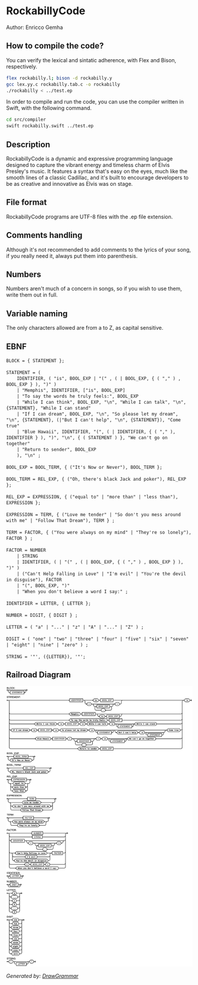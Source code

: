 # RockabillyCode

Author: Enricco Gemha

## How to compile the code?

You can verify the lexical and sintatic adherence, with Flex and Bison, respectively.

```bash
flex rockabilly.l; bison -d rockabilly.y
gcc lex.yy.c rockabilly.tab.c -o rockabilly
./rockabilly < ../test.ep
```

In order to compile and run the code, you can use the compiler written in Swift, with the following command.

```bash
cd src/compiler
swift rockabilly.swift ../test.ep
```

## Description

RockabillyCode is a dynamic and expressive programming language designed to capture the vibrant energy and timeless charm of Elvis Presley's music. It features a syntax that's easy on the eyes, much like the smooth lines of a classic Cadillac, and it's built to encourage developers to be as creative and innovative as Elvis was on stage.

## File format

RockabillyCode programs are UTF-8 files with the .ep file extension.

## Comments handling

Although it's not recommended to add comments to the lyrics of your song, if you really need it, always put them into parenthesis.

## Numbers

Numbers aren't much of a concern in songs, so if you wish to use them, write them out in full.

## Variable naming

The only characters allowed are from a to Z, as capital sensitive.

## EBNF

```EBNF
BLOCK = { STATEMENT };

STATEMENT = ( 
    IDENTIFIER, ( "is", BOOL_EXP | "(" , ( | BOOL_EXP, { ( "," ) , BOOL_EXP } ), ")" )
    | "Memphis", IDENTIFIER, ["is", BOOL_EXP] 
    | "To say the words he truly feels:", BOOL_EXP 
    | "While I can think", BOOL_EXP, "\n", "While I can talk", "\n", {STATEMENT}, "While I can stand" 
    | "If I can dream", BOOL_EXP, "\n", "So please let my dream", "\n", {STATEMENT}, (|"But I can't help", "\n", {STATEMENT}), "Come true" 
    | "Blue Hawaii", IDENTIFIER, "(", ( | IDENTIFIER, { ( "," ), IDENTIFIER } ), ")", "\n", { ( STATEMENT ) }, "We can't go on together" 
    | "Return to sender", BOOL_EXP 
    ), "\n" ;

BOOL_EXP = BOOL_TERM, { ("It's Now or Never"), BOOL_TERM };

BOOL_TERM = REL_EXP, { ("Oh, there's black Jack and poker"), REL_EXP };

REL_EXP = EXPRESSION, { ("equal to" | "more than" | "less than"), EXPRESSION };

EXPRESSION = TERM, { ("Love me tender" | "So don't you mess around with me" | "Follow That Dream"), TERM } ;

TERM = FACTOR, { ("You were always on my mind" | "They're so lonely"), FACTOR } ;

FACTOR = NUMBER 
    | STRING 
    | IDENTIFIER, ( | "(" , ( | BOOL_EXP, { ( "," ) , BOOL_EXP } ), ")" ) 
    | ("Can't Help Falling in Love" | "I'm evil" | "You're the devil in disguise"), FACTOR 
    | "(", BOOL_EXP, ")" 
    | "When you don't believe a word I say:" ;

IDENTIFIER = LETTER, { LETTER };

NUMBER = DIGIT, { DIGIT } ;

LETTER = ( "a" | "..." | "z" | "A" | "..." | "Z" ) ;

DIGIT = ( "one" | "two" | "three" | "four" | "five" | "six" | "seven" | "eight" | "nine" | "zero" ) ;

STRING = '"', ({LETTER}), '"';
```

## Railroad Diagram

![Railroad Diagram](./docs/img/railroad_diagram.png)

_Generated by: [DrawGrammar](https://jacquev6.github.io/DrawGrammar/)_
